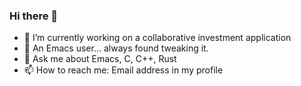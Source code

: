 ### Hi there 👋

<!--
- 👯 I’m looking to collaborate on ...
- 🤔 I’m looking for help with ...
- 😄 Pronouns: ...
- ⚡ Fun fact: ...
-->

- 🔭 I’m currently working on a collaborative investment application
- 🌱 An Emacs user... always found tweaking it.
- 💬 Ask me about Emacs, C, C++, Rust
- 📫 How to reach me: Email address in my profile
